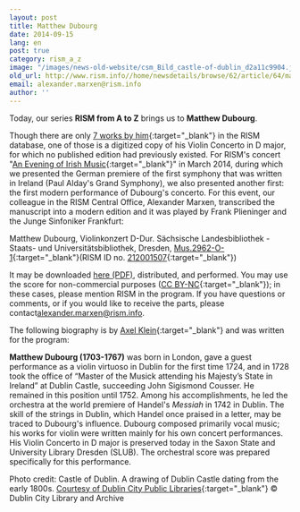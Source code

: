 ```yaml
---
layout: post
title: Matthew Dubourg
date: 2014-09-15
lang: en
post: true
category: rism_a_z
image: "/images/news-old-website/csm_Bild_castle-of-dublin_d2a11c9904.jpg"
old_url: http://www.rism.info//home/newsdetails/browse/62/article/64/matthew-dubourg.html
email: alexander.marxen@rism.info
author: ''
---
```


Today, our series **RISM from A to Z** brings us to **Matthew Dubourg**.

Though there are only [7 works by him](https://opac.rism.info/search?View=rism&author=Matthew+Dubourg){:target="_blank"} in the RISM database, one of those is a digitized copy of his Violin Concerto in D major, for which no published edition had previously existed. For RISM's concert "[An Evening of Irish Music](/events/2014/02/24/an-evening-of-irish-music.html){:target="_blank"}" in March 2014, during which we presented the German premiere of the first symphony that was written in Ireland (Paul Alday's Grand Symphony), we also presented another first: the first modern performance of Dubourg's concerto. For this event, our colleague in the RISM Central Office, Alexander Marxen, transcribed the manuscript into a modern edition and it was played by Frank Plieninger and the Junge Sinfoniker Frankfurt:

Matthew Dubourg, Violinkonzert D-Dur. Sächsische Landesbibliothek - Staats- und Universitätsbibliothek, Dresden, [Mus.2962-O-1](http://digital.slub-dresden.de/id333924312){:target="_blank"}(RISM ID no. [212001507](https://opac.rism.info/search?id=212001507){:target="_blank"})


It may be downloaded [here (PDF)](/resources-old-website/news/Dubourg_Violinkonzert_D-Dur.pdf), distributed, and performed. You may use the score for non-commercial purposes ([CC BY-NC](http://creativecommons.org/licenses/by-nc/4.0/){:target="_blank"}); in these cases, please mention RISM in the program. If you have questions or comments, or if you would like to receive the parts, please contact[alexander.marxen@rism.info](mailto:alexander.marxen@rism.info).

The following biography is by [Axel Klein](http://axelklein.de/){:target="_blank"} and was written for the program:

**Matthew Dubourg (1703-1767)** was born in London, gave a guest performance as a violin virtuoso in Dublin for the first time 1724, and in 1728 took the office of “Master of the Musick attending his Majesty’s State in Ireland” at Dublin Castle, succeeding John Sigismond Cousser. He remained in this position until 1752. Among his accomplishments, he led the orchestra at the world premiere of Handel's _Messiah_ in 1742 in Dublin. The skill of the strings in Dublin, which Handel once praised in a letter, may be traced to Dubourg's influence. Dubourg composed primarily vocal music; his works for violin were written mainly for his own concert performances. His Violin Concerto in D major is preserved today in the Saxon State and University Library Dresden (SLUB). The orchestral score was prepared specifically for this performance.


Photo credit: Castle of Dublin. A drawing of Dublin Castle dating from the early 1800s. [Courtesy of Dublin City Public Libraries](http://www.askaboutireland.ie/learning-zone/primary-students/looking-at-places/dublin-city/dublin-castle/independence-and-beyond/buildings-at-dublin-castl/index.xml){:target="_blank"} © Dublin City Library and Archive


